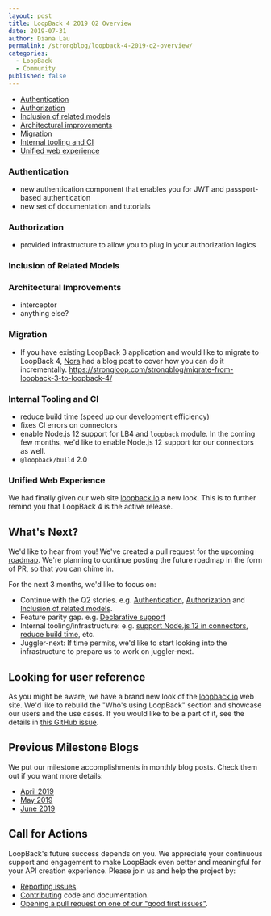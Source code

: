 ```yaml
---
layout: post
title: LoopBack 4 2019 Q2 Overview
date: 2019-07-31
author: Diana Lau
permalink: /strongblog/loopback-4-2019-q2-overview/
categories:
  - LoopBack
  - Community
published: false
---
```


- [Authentication](#authentication)
- [Authorization](#authorization)
- [Inclusion of related models](#inclusion_of_related_models)
- [Architectural improvements](#architectural_improvements)
- [Migration](#migration)
- [Internal tooling and CI](#internal_tooling_and_ci)
- [Unified web experience](#unified_web_experience)

<!--more-->

### Authentication
- new authentication component that enables you for JWT and passport-based authentication
- new set of documentation and tutorials

### Authorization

- provided infrastructure to allow you to plug in your authorization logics


### Inclusion of Related Models



### Architectural Improvements
- interceptor
- anything else?

### Migration
- If you have existing LoopBack 3 application and would like to migrate to LoopBack 4, [Nora](https://strongloop.com/strongloop.com/authors/Nora_Abdelgadir/) had a blog post to cover how you can do it incrementally. https://strongloop.com/strongblog/migrate-from-loopback-3-to-loopback-4/


### Internal Tooling and CI
- reduce build time (speed up our development efficiency)
- fixes CI errors on connectors
- enable Node.js 12 support for LB4 and `loopback` module. In the coming few months, we'd like to enable Node.js 12 support for our connectors as well.
- `@loopback/build` 2.0 

### Unified Web Experience
We had finally given our web site [loopback.io](https://loopback.io) a new look.  This is to further remind you that LoopBack 4 is the active release. 


## What's Next?
We'd like to hear from you! We've created a pull request for the [upcoming roadmap](https://github.com/strongloop/loopback-next/pull/3152). We're planning to continue posting the future roadmap in the form of PR, so that you can chime in. 

For the next 3 months, we'd like to focus on:
- Continue with the Q2 stories. e.g. [Authentication](https://github.com/strongloop/loopback-next/issues/3242), [Authorization](https://github.com/strongloop/loopback-next/issues/538) and [Inclusion of related models](https://github.com/strongloop/loopback-next/issues/1352).
- Feature parity gap. e.g. [Declarative support](https://github.com/strongloop/loopback-next/issues/2036)
- Internal tooling/infrastructure: e.g. [support Node.js 12 in connectors](https://github.com/strongloop/loopback-next/issues/3072), [reduce build time](https://github.com/strongloop/loopback-next/issues/3161), etc.
- Juggler-next: If time permits, we'd like to start looking into the infrastructure to prepare us to work on juggler-next.

## Looking for user reference
As you might be aware, we have a brand new look of the [loopback.io](https://loopback.io) web site. We'd like to rebuild the "Who's using LoopBack" section and showcase our users and the use cases. If you would like to be a part of it, see the details in [this GitHub issue](https://github.com/strongloop/loopback-next/issues/3047).


## Previous Milestone Blogs
We put our milestone accomplishments in monthly blog posts.  Check them out if you want more details:
- [April 2019](https://strongloop.com/strongblog/april-2019-milestone/)
- [May 2019](https://strongloop.com/strongblog/may-2019-milestone/)
- [June 2019](need-url)




## Call for Actions

LoopBack's future success depends on you. We appreciate your continuous support and engagement to make LoopBack even better and meaningful for your API creation experience. Please join us and help the project by:

- [Reporting issues](https://github.com/strongloop/loopback-next/issues).
- [Contributing](https://github.com/strongloop/loopback-next/blob/master/docs/CONTRIBUTING.md)
  code and documentation.
- [Opening a pull request on one of our "good first issues"](https://github.com/strongloop/loopback-next/labels/good%20first%20issue).